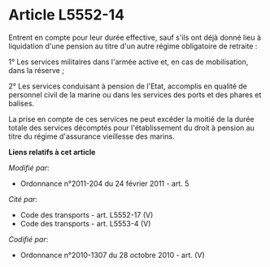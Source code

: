# Article L5552-14

Entrent en compte pour leur durée effective, sauf s'ils ont déjà donné lieu à liquidation d'une pension          au titre
d'un autre régime obligatoire de retraite  : 

1° Les services militaires dans l'armée active et, en cas de mobilisation, dans la réserve ; 

2° Les services conduisant à pension de l'Etat, accomplis en qualité de personnel civil de la marine ou dans les services des
ports et des phares et balises. 

La prise en compte de ces services ne peut excéder la moitié de la durée totale des services décomptés pour l'établissement
du droit à pension au titre du régime d'assurance vieillesse des marins.

**Liens relatifs à cet article**

_Modifié par_:

  - Ordonnance n°2011-204 du 24 février 2011 - art. 5

_Cité par_:

  - Code des transports - art. L5552-17 (V)
  - Code des transports - art. L5553-4 (V)

_Codifié par_:

  - Ordonnance n°2010-1307 du 28 octobre 2010 - art. (V)
